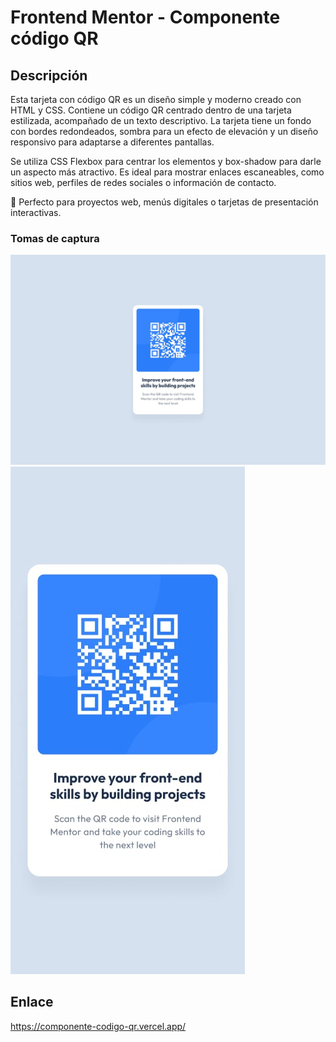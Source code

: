 # Frontend Mentor - Componente código QR

## Descripción

Esta tarjeta con código QR es un diseño simple y moderno creado con HTML y CSS. Contiene un código QR centrado dentro de una tarjeta estilizada, acompañado de un texto descriptivo. La tarjeta tiene un fondo con bordes redondeados, sombra para un efecto de elevación y un diseño responsivo para adaptarse a diferentes pantallas.

Se utiliza CSS Flexbox para centrar los elementos y box-shadow para darle un aspecto más atractivo. Es ideal para mostrar enlaces escaneables, como sitios web, perfiles de redes sociales o información de contacto.

🚀 Perfecto para proyectos web, menús digitales o tarjetas de presentación interactivas.

### Tomas de captura

![](design/desktop-design.jpg)
![](design/mobile-design.jpg)

## Enlace

https://componente-codigo-qr.vercel.app/


